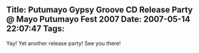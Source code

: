 Title: Putumayo Gypsy Groove CD Release Party @ Mayo Putumayo Fest 2007
Date: 2007-05-14 22:07:47
Tags: 
---
Yay! Yet another release party! See you there!
